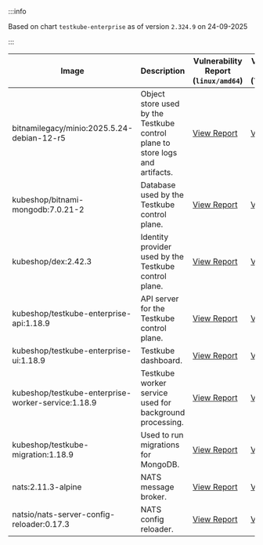 :::info

Based on chart `testkube-enterprise` as of version `2.324.9` on 24-09-2025

:::

| Image | Description | Vulnerability Report (`linux/amd64`) | Vulnerability Report (`linux/arm64`) | Docker Image |
|-------|-------------|----------------------------------------|----------------------------------------|--------------|
| bitnamilegacy/minio:2025.5.24-debian-12-r5 | Object store used by the Testkube control plane to store logs and artifacts. | [View Report](./minio-2025.5.24-debian-12-r5_linux_amd64.md) | [View Report](./minio-2025.5.24-debian-12-r5_linux_arm64.md) | [View Image](https://hub.docker.com/layers/bitnamilegacy/minio/2025.5.24-debian-12-r5/images/sha256-b3d51900e846b92f7503ca6be07d2e8c56ebb6a13a60bc71b8777c716c074bcf?context=explore) |
| kubeshop/bitnami-mongodb:7.0.21-2 | Database used by the Testkube control plane. | [View Report](./bitnami-mongodb-7.0.21-2_linux_amd64.md) | [View Report](./bitnami-mongodb-7.0.21-2_linux_arm64.md) | [View Image](https://hub.docker.com/layers/kubeshop/bitnami-mongodb/7.0.21-2/images/sha256-c347474e6488832564a6ce3d1870056f52aa4e7123bb85ce391a60c0b4ecdf18?context=explore) |
| kubeshop/dex:2.42.3 | Identity provider used by the Testkube control plane. | [View Report](./dex-2.42.3_linux_amd64.md) | [View Report](./dex-2.42.3_linux_arm64.md) | [View Image](https://hub.docker.com/layers/kubeshop/dex/2.42.3/images/sha256-db03bd0a7b5d26c4c36034f227f3b16c1d3bdadf3bd56eb23f2ca9c442716cb6?context=explore) |
| kubeshop/testkube-enterprise-api:1.18.9 | API server for the Testkube control plane. | [View Report](./testkube-enterprise-api-1.18.9_linux_amd64.md) | [View Report](./testkube-enterprise-api-1.18.9_linux_arm64.md) | [View Image](https://hub.docker.com/layers/kubeshop/testkube-enterprise-api/1.18.9/images/sha256-2e77c502eb8d2d8f9ccd42ef1715018d4c4977d6f9ad0783e80b307c3059b620?context=explore) |
| kubeshop/testkube-enterprise-ui:1.18.9 | Testkube dashboard. | [View Report](./testkube-enterprise-ui-1.18.9_linux_amd64.md) | [View Report](./testkube-enterprise-ui-1.18.9_linux_arm64.md) | [View Image](https://hub.docker.com/layers/kubeshop/testkube-enterprise-ui/1.18.9/images/sha256-6435c1251e962c6f2a2f9477902ac014701e511e07515390263d93e3466f28b6?context=explore) |
| kubeshop/testkube-enterprise-worker-service:1.18.9 | Testkube worker service used for background processing. | [View Report](./testkube-enterprise-worker-service-1.18.9_linux_amd64.md) | [View Report](./testkube-enterprise-worker-service-1.18.9_linux_arm64.md) | [View Image](https://hub.docker.com/layers/kubeshop/testkube-enterprise-worker-service/1.18.9/images/sha256-5340837b10ae9d8aea26a50d3d1571653180b14d89dc65ebe7379c797fb2b109?context=explore) |
| kubeshop/testkube-migration:1.18.9 | Used to run migrations for MongoDB. | [View Report](./testkube-migration-1.18.9_linux_amd64.md) | [View Report](./testkube-migration-1.18.9_linux_arm64.md) | [View Image](https://hub.docker.com/layers/kubeshop/testkube-migration/1.18.9/images/sha256-7b8273d829dfaac09d96b93627b2fce751ea3587a016229e52ce7f99e76c3a85?context=explore) |
| nats:2.11.3-alpine | NATS message broker. | [View Report](./nats-2.11.3-alpine_linux_amd64.md) | [View Report](./nats-2.11.3-alpine_linux_arm64.md) | [View Image](https://hub.docker.com/layers/library/nats/2.11.3-alpine/images/sha256-f6be324fcee27f2a91178d74f77bb4ba3e5a9d2e72ba7d6871f45d14aadca40a?context=explore) |
| natsio/nats-server-config-reloader:0.17.3 | NATS config reloader. | [View Report](./nats-server-config-reloader-0.17.3_linux_amd64.md) | [View Report](./nats-server-config-reloader-0.17.3_linux_arm64.md) | [View Image](https://hub.docker.com/layers/natsio/nats-server-config-reloader/0.17.3/images/sha256-6798c689cca8a98f34e57db124abe46c81edf9bfb02d54ad85da60d0e41ef592?context=explore) |
